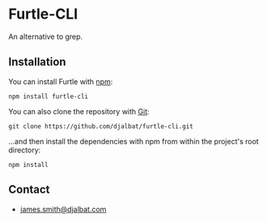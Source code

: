 # Furtle-CLI

An alternative to grep.

## Installation

You can install Furtle with [npm](https://www.npmjs.com/):

    npm install furtle-cli

You can also clone the repository with [Git](https://git-scm.com/):

    git clone https://github.com/djalbat/furtle-cli.git

...and then install the dependencies with npm from within the project's root directory:

    npm install

## Contact

* james.smith@djalbat.com

